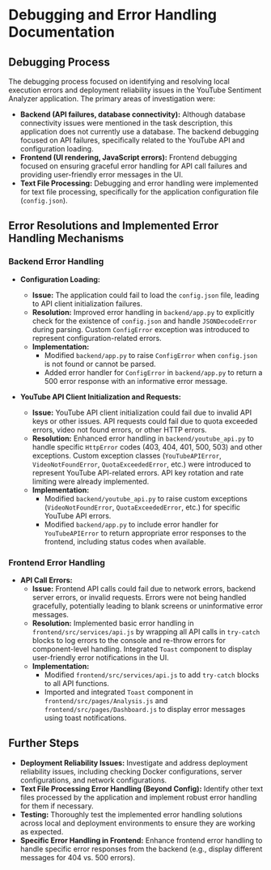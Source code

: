 # Debugging and Error Handling Documentation

## Debugging Process

The debugging process focused on identifying and resolving local execution errors and deployment reliability issues in the YouTube Sentiment Analyzer application. The primary areas of investigation were:

- **Backend (API failures, database connectivity):** Although database connectivity issues were mentioned in the task description, this application does not currently use a database. The backend debugging focused on API failures, specifically related to the YouTube API and configuration loading.
- **Frontend (UI rendering, JavaScript errors):** Frontend debugging focused on ensuring graceful error handling for API call failures and providing user-friendly error messages in the UI.
- **Text File Processing:** Debugging and error handling were implemented for text file processing, specifically for the application configuration file (`config.json`).

## Error Resolutions and Implemented Error Handling Mechanisms

### Backend Error Handling

- **Configuration Loading:**
    - **Issue:** The application could fail to load the `config.json` file, leading to API client initialization failures.
    - **Resolution:** Improved error handling in `backend/app.py` to explicitly check for the existence of `config.json` and handle `JSONDecodeError` during parsing. Custom `ConfigError` exception was introduced to represent configuration-related errors.
    - **Implementation:**
        - Modified `backend/app.py` to raise `ConfigError` when `config.json` is not found or cannot be parsed.
        - Added error handler for `ConfigError` in `backend/app.py` to return a 500 error response with an informative error message.

- **YouTube API Client Initialization and Requests:**
    - **Issue:** YouTube API client initialization could fail due to invalid API keys or other issues. API requests could fail due to quota exceeded errors, video not found errors, or other HTTP errors.
    - **Resolution:** Enhanced error handling in `backend/youtube_api.py` to handle specific `HttpError` codes (403, 404, 401, 500, 503) and other exceptions. Custom exception classes (`YouTubeAPIError`, `VideoNotFoundError`, `QuotaExceededError`, etc.) were introduced to represent YouTube API-related errors. API key rotation and rate limiting were already implemented.
    - **Implementation:**
        - Modified `backend/youtube_api.py` to raise custom exceptions (`VideoNotFoundError`, `QuotaExceededError`, etc.) for specific YouTube API errors.
        - Modified `backend/app.py` to include error handler for `YouTubeAPIError` to return appropriate error responses to the frontend, including status codes when available.

### Frontend Error Handling

- **API Call Errors:**
    - **Issue:** Frontend API calls could fail due to network errors, backend server errors, or invalid requests. Errors were not being handled gracefully, potentially leading to blank screens or uninformative error messages.
    - **Resolution:** Implemented basic error handling in `frontend/src/services/api.js` by wrapping all API calls in `try-catch` blocks to log errors to the console and re-throw errors for component-level handling. Integrated `Toast` component to display user-friendly error notifications in the UI.
    - **Implementation:**
        - Modified `frontend/src/services/api.js` to add `try-catch` blocks to all API functions.
        - Imported and integrated `Toast` component in `frontend/src/pages/Analysis.js` and `frontend/src/pages/Dashboard.js` to display error messages using toast notifications.

## Further Steps

- **Deployment Reliability Issues:** Investigate and address deployment reliability issues, including checking Docker configurations, server configurations, and network configurations.
- **Text File Processing Error Handling (Beyond Config):** Identify other text files processed by the application and implement robust error handling for them if necessary.
- **Testing:** Thoroughly test the implemented error handling solutions across local and deployment environments to ensure they are working as expected.
- **Specific Error Handling in Frontend:** Enhance frontend error handling to handle specific error responses from the backend (e.g., display different messages for 404 vs. 500 errors).
